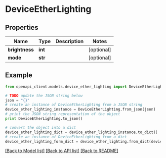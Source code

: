 # DeviceEtherLighting


## Properties

Name | Type | Description | Notes
------------ | ------------- | ------------- | -------------
**brightness** | **int** |  | [optional] 
**mode** | **str** |  | [optional] 

## Example

```python
from openapi_client.models.device_ether_lighting import DeviceEtherLighting

# TODO update the JSON string below
json = "{}"
# create an instance of DeviceEtherLighting from a JSON string
device_ether_lighting_instance = DeviceEtherLighting.from_json(json)
# print the JSON string representation of the object
print DeviceEtherLighting.to_json()

# convert the object into a dict
device_ether_lighting_dict = device_ether_lighting_instance.to_dict()
# create an instance of DeviceEtherLighting from a dict
device_ether_lighting_form_dict = device_ether_lighting.from_dict(device_ether_lighting_dict)
```
[[Back to Model list]](../README.md#documentation-for-models) [[Back to API list]](../README.md#documentation-for-api-endpoints) [[Back to README]](../README.md)


